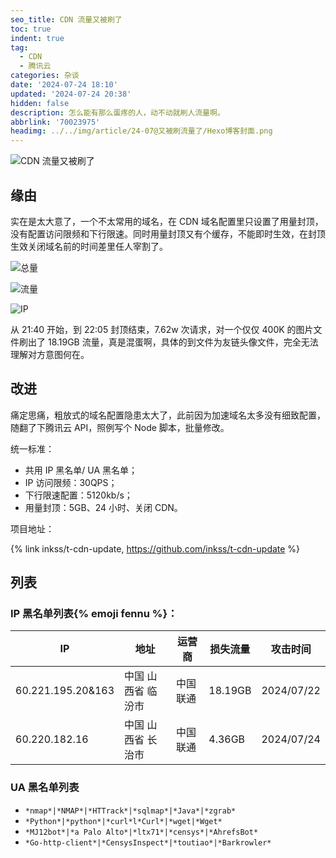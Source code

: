 ```yaml
---
seo_title: CDN 流量又被刷了
toc: true
indent: true
tag:
  - CDN
  - 腾讯云
categories: 杂谈
date: '2024-07-24 18:10'
updated: '2024-07-24 20:38'
hidden: false
description: 怎么能有那么蛋疼的人，动不动就刷人流量啊。
abbrlink: '70023975'
headimg: ../../img/article/24-07@又被刷流量了/Hexo博客封面.png
---
```


![CDN 流量又被刷了](../../img/article/24-07@又被刷流量了/Hexo博客封面.png)

## 缘由

实在是太大意了，一个不太常用的域名，在 CDN 域名配置里只设置了用量封顶，没有配置访问限频和下行限速。同时用量封顶又有个缓存，不能即时生效，在封顶生效关闭域名前的时间差里任人宰割了。

![总量](../../img/article/24-07@又被刷流量了/24-07-24_174024.png)

![流量](../../img/article/24-07@又被刷流量了/24-07-24_175011.png)

![IP](../../img/article/24-07@又被刷流量了/24-07-24_174924.png)

从 21:40 开始，到 22:05 封顶结束，7.62w 次请求，对一个仅仅 400K 的图片文件刷出了 18.19GB 流量，真是混蛋啊，具体的到文件为友链头像文件，完全无法理解对方意图何在。

## 改进

痛定思痛，粗放式的域名配置隐患太大了，此前因为加速域名太多没有细致配置，随翻了下腾讯云 API，照例写个 Node 脚本，批量修改。

统一标准：

- 共用 IP 黑名单/ UA 黑名单；
- IP 访问限频：30QPS；
- 下行限速配置：5120kb/s；
- 用量封顶：5GB、24 小时、关闭 CDN。

项目地址：

{% link inkss/t-cdn-update, https://github.com/inkss/t-cdn-update %}

## 列表

### IP 黑名单列表{% emoji fennu %}：

| IP                | 地址               | 运营商   | 损失流量 | 攻击时间   |
| ----------------- | ------------------ | -------- | -------- | ---------- |
| 60.221.195.20&163 | 中国 山西省 临汾市 | 中国联通 | 18.19GB  | 2024/07/22 |
| 60.220.182.16     | 中国 山西省 长治市 | 中国联通 | 4.36GB   | 2024/07/24 |

### UA 黑名单列表

- `*nmap*|*NMAP*|*HTTrack*|*sqlmap*|*Java*|*zgrab*`
- `*Python*|*python*|*curl*l*Curl*|*wget|*Wget*`
- `*MJ12bot*|*a Palo Alto*|*ltx71*|*censys*|*AhrefsBot*`
- `*Go-http-client*|*CensysInspect*|*toutiao*|*Barkrowler*`
